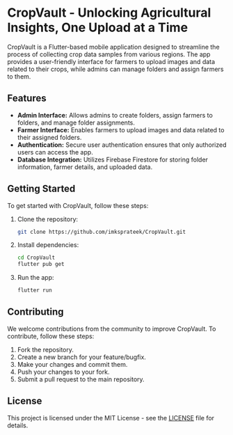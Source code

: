 # CropVault - Unlocking Agricultural Insights, One Upload at a Time

CropVault is a Flutter-based mobile application designed to streamline the process of collecting crop data samples from various regions. The app provides a user-friendly interface for farmers to upload images and data related to their crops, while admins can manage folders and assign farmers to them.

## Features

- **Admin Interface:** Allows admins to create folders, assign farmers to folders, and manage folder assignments.
- **Farmer Interface:** Enables farmers to upload images and data related to their assigned folders.
- **Authentication:** Secure user authentication ensures that only authorized users can access the app.
- **Database Integration:** Utilizes Firebase Firestore for storing folder information, farmer details, and uploaded data.

## Getting Started

To get started with CropVault, follow these steps:

1. Clone the repository:
   ```bash
   git clone https://github.com/imksprateek/CropVault.git
   ```

2. Install dependencies:
   ```bash
   cd CropVault
   flutter pub get
   ```

3. Run the app:
   ```bash
   flutter run
   ```

## Contributing

We welcome contributions from the community to improve CropVault. To contribute, follow these steps:

1. Fork the repository.
2. Create a new branch for your feature/bugfix.
3. Make your changes and commit them.
4. Push your changes to your fork.
5. Submit a pull request to the main repository.

## License

This project is licensed under the MIT License - see the [LICENSE](LICENSE) file for details.
